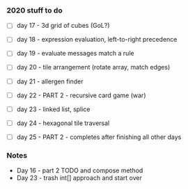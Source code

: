 ### 2020 stuff to do

- [ ] day 17 - 3d grid of cubes (GoL?)
- [ ] day 18 - expression evaluation, left-to-right precedence
- [ ] day 19 - evaluate messages match a rule
- [ ] day 20 - tile arrangement (rotate array, match edges)
- [ ] day 21 - allergen finder
- [ ] day 22 - PART 2 - recursive card game (war)
- [ ] day 23 - linked list, splice
- [ ] day 24 - hexagonal tile traversal
- [ ] day 25 - PART 2 - completes after finishing all other days


### Notes

- Day 16 - part 2 TODO and compose method
- Day 23 - trash int[] approach and start over

